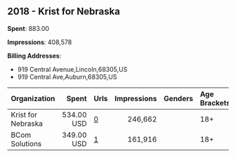 ## 2018 - Krist for Nebraska 
**Spent**: 883.00

**Impressions**: 408,578

**Billing Addresses**: 
- 919 Central Avenue,Lincoln,68305,US
- 919 Central Ave,Auburn,68305,US

|Organization|Spent|Urls|Impressions|Genders|Age Brackets|Country Codes|Billing Addresses|
|:---|---:|:---|---:|:---|:---|:---|:---|
|Krist for Nebraska|534.00 USD|[0](https://www.snap.com/political-ads/asset/67ba8444420b157fb9d2c3e6e9ce41feda33306fa0807d97bb635fa0d31e1ced?mediaType=mp4)|246,662||18+|united states|"919 Central Avenue,Lincoln,68305,US"|
|BCom Solutions|349.00 USD|[1](https://www.snap.com/political-ads/asset/340414ef15928ab6427954099c5a9fb8b1a796999d2a81dd2fb2701462482a5e?mediaType=mp4)|161,916||18+|united states|"919 Central Ave,Auburn,68305,US"|
